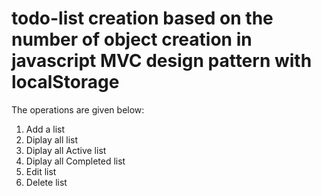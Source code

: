 # todo-list creation based on the number of object creation in javascript  MVC design pattern with localStorage
The operations are given below:
1. Add a list
2. Diplay all list
3. Diplay all Active list
4. Diplay all Completed list
5. Edit list
2. Delete list
